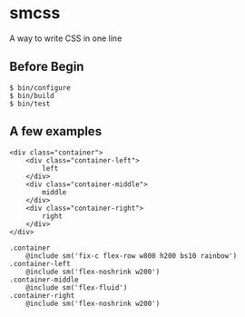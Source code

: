 # smcss

A way to write CSS in one line

## Before Begin

    $ bin/configure
    $ bin/build
    $ bin/test

## A few examples

    <div class="container">
        <div class="container-left">
            left
        </div>
        <div class="container-middle">
            middle
        </div>
        <div class="container-right">
            right
        </div>
    </div>

    .container
        @include sm('fix-c flex-row w800 h200 bs10 rainbow')
    .container-left
        @include sm('flex-noshrink w200')
    .container-middle
        @include sm('flex-fluid')
    .container-right
        @include sm('flex-noshrink w200')
